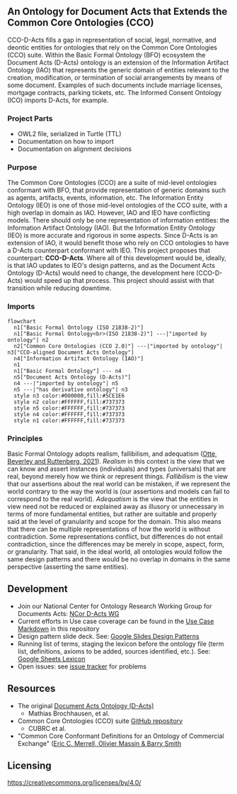 ## An Ontology for Document Acts that Extends the Common Core Ontologies (CCO)
CCO-D-Acts fills a gap in representation of social, legal, normative, and deontic entities for ontologies that rely on the Common Core Ontologies (CCO) suite. Within the Basic Formal Ontology (BFO) ecosystem the Document Acts (D-Acts) ontology is an extension of the Information Artifact Ontology (IAO) that represents the generic domain of entities relevant to the creation, modification, or termination of social arrangements by means of some document. Examples of such documents include marriage licenses, mortgage contracts, parking tickets, etc. The Informed Consent Ontology (ICO) imports D-Acts, for example.

### Project Parts
- OWL2 file, serialized in Turtle (TTL)
- Documentation on how to import
- Documentation on alignment decisions

### Purpose
The Common Core Ontologies (CCO) are a suite of mid-level ontologies conformant with BFO, that provide representation of generic domains such as agents, artifacts, events, information, etc. The Information Entity Ontology (IEO) is one of those mid-level ontologies of the CCO suite, with a high overlap in domain as IAO. However, IAO and IEO have conflicting models. There should only be one representation of information entities: the Information Artifact Ontology (IAO). But the Information Entity Ontology (IEO) is more accurate and rigorous in some aspects. Since D-Acts is an extension of IAO, it would benefit those who rely on CCO ontologies to have a D-Acts counterpart conformant with IEO. This project proposes that counterpart: **CCO-D-Acts**. Where all of this development would be, ideally, is that IAO updates to IEO's design patterns, and as the Document Acts Ontology (D-Acts) would need to change, the development here (CCO-D-Acts) would speed up that process. This project should assist with that transition while reducing downtime.

### Imports
```mermaid
flowchart
  n1["Basic Formal Ontology (ISO 21838-2)"]
  n1["Basic Formal Ontology<br>(ISO 21838-2)"] ---|"imported by ontology"| n2
  n2["Common Core Ontologies (CCO 2.0)"] ---|"imported by ontology"| n3["CCO-aligned Document Acts Ontology"]
  n4["Information Artifact Ontology (IAO)"]
  n1
  n1["Basic Formal Ontology"] --- n4
  n5["Document Acts Ontology (D-Acts)"]
  n4 ---|"imported by ontology"| n5
  n5 ---|"has derivative ontology"| n3
  style n3 color:#000000,fill:#5CE1E6
  style n2 color:#FFFFFF,fill:#737373
  style n5 color:#FFFFFF,fill:#737373
  style n4 color:#FFFFFF,fill:#737373
  style n1 color:#FFFFFF,fill:#737373
```

### Principles
Basic Formal Ontology adopts realism, fallibilism, and adequatism ([Otte, Beverley and Ruttenberg, 2021](https://philarchive.org/archive/OTTBBF)). _Realism_ in this context is the view that we can know and assert instances (individuals) and types (universals) that are real, beyond merely how we think or represent things. _Fallibilism_ is the view that our assertions about the real world can be mistaken, if we represent the world contrary to the way the world is (our assertions and models can fail to correspond to the real world). _Adequatism_ is the view that the entities in view need not be reduced or explained away as illusory or unnecessary in terms of more fundamental entities, but rather are suitable and properly said at the level of granularity and scope for the domain. This also means that there can be multiple representations of how the world is without contradiction. Some representations conflict, but differences do not entail contradiction, since the differences may be merely in scope, aspect, form, or granularity. That said, in the ideal world, all ontologies would follow the same design patterns and there would be no overlap in domains in the same perspective (asserting the same entities).

## Development
- Join our National Center for Ontology Research Working Group for Documents Acts: [NCor D-Acts WG](https://johnbeve.github.io/NCOR-Test/d-acts-wg/)
- Current efforts in Use case coverage can be found in the [Use Case Markdown](https://github.com/jonathanvajda/cco-d-acts/blob/main/use-cases.md) in this repository
- Design pattern slide deck. See: [Google Slides Design Patterns](https://docs.google.com/presentation/d/16hYjzlTm1N38zenNGiNq2YENGAhrtqd6zDJ8mdf3g70/edit#slide=id.g2db1d96c9a8_0_0)
- Running list of terms, staging the lexicon before the ontology file (term list, definitions, axioms to be added, sources identified, etc.). See: [Google Sheets Lexicon](https://docs.google.com/spreadsheets/d/1tC-z5rIos7nOuSaQSgVJ5ik4RHgvnObt/edit#gid=177562300)
- Open issues: see [issue tracker](https://github.com/jonathanvajda/cco-d-acts/issues) for problems 

## Resources
- The original [Document Acts Ontology (D-Acts)](https://github.com/d-acts/d-acts)
  - Mathias Brochhausen, et al.
- Common Core Ontologies (CCO) suite [GitHub repository](https://github.com/CommonCoreOntology/CommonCoreOntologies)
  - CUBRC et al.
- "Common Core Conformant Definitions for an Ontology of Commercial Exchange" ([Eric C. Merrell, Olivier Massin & Barry Smith](https://philarchive.org/rec/MERCCC)

## Licensing
https://creativecommons.org/licenses/by/4.0/
